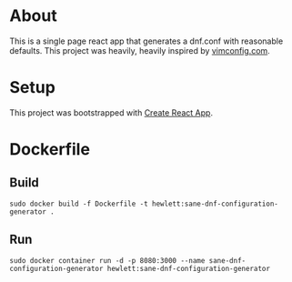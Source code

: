 # About
This is a single page react app that generates a dnf.conf with reasonable defaults. This project was heavily, heavily inspired by [vimconfig.com](https://vimconfig.com/).

# Setup

This project was bootstrapped with [Create React App](https://github.com/facebook/create-react-app).

# Dockerfile 

## Build
`sudo docker build -f Dockerfile -t hewlett:sane-dnf-configuration-generator .`

## Run
`sudo docker container run -d -p 8080:3000 --name sane-dnf-configuration-generator hewlett:sane-dnf-configuration-generator`


